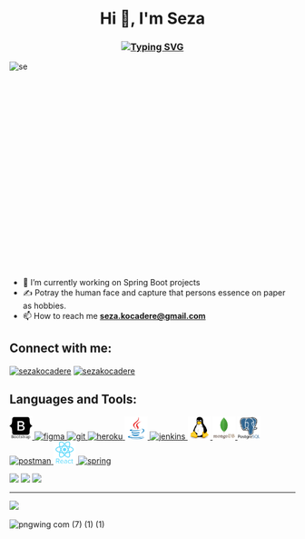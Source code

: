 

<h1 align="center">Hi 👋, I'm Seza</h1>
<h3 align="center"><a href="https://git.io/typing-svg"><img src="https://readme-typing-svg.demolab.com?font=Fira+Code&size=18&pause=1000&color=D25387F0&center=true&vCenter=true&width=435&lines=I'm+a+Computer+Engineer+-+Java+Developer" alt="Typing SVG" /></a></h3>


<p><img align="right" src="https://user-images.githubusercontent.com/38151013/219787124-b1a86fd7-0ee9-4ba3-8253-8d186d765089.gif" width="510" height="380" alt="se" /></p>

- 🔭 I’m currently working on Spring Boot projects
- ✍️ Potray the human face and capture that persons essence on paper as hobbies.
- 📫 How to reach me **seza.kocadere@gmail.com**




<h2 align="left">Connect with me:</h2>
<p align="left">
<a href="https://linkedin.com/in/sezakocadere" target="blank"><img align="center" src="https://raw.githubusercontent.com/rahuldkjain/github-profile-readme-generator/master/src/images/icons/Social/linked-in-alt.svg" alt="sezakocadere" height="30" width="40" /></a>
<a href="https://www.hackerrank.com/sezakocadere" target="blank"><img align="center" src="https://raw.githubusercontent.com/rahuldkjain/github-profile-readme-generator/master/src/images/icons/Social/hackerrank.svg" alt="sezakocadere" height="30" width="40" /></a>
</p>

<h2 align="left">Languages and Tools:</h2>
<p align="left"> <a href="https://getbootstrap.com" target="_blank" rel="noreferrer"> <img src="https://raw.githubusercontent.com/devicons/devicon/master/icons/bootstrap/bootstrap-plain-wordmark.svg" alt="bootstrap" width="40" height="40"/> </a> <a href="https://www.figma.com/" target="_blank" rel="noreferrer"> <img src="https://www.vectorlogo.zone/logos/figma/figma-icon.svg" alt="figma" width="40" height="40"/> </a> <a href="https://git-scm.com/" target="_blank" rel="noreferrer"> <img src="https://www.vectorlogo.zone/logos/git-scm/git-scm-icon.svg" alt="git" width="40" height="40"/> </a> <a href="https://heroku.com" target="_blank" rel="noreferrer"> <img src="https://www.vectorlogo.zone/logos/heroku/heroku-icon.svg" alt="heroku" width="40" height="40"/> </a> <a href="https://www.java.com" target="_blank" rel="noreferrer"> <img src="https://raw.githubusercontent.com/devicons/devicon/master/icons/java/java-original.svg" alt="java" width="40" height="40"/> </a> <a href="https://www.jenkins.io" target="_blank" rel="noreferrer"> <img src="https://www.vectorlogo.zone/logos/jenkins/jenkins-icon.svg" alt="jenkins" width="40" height="40"/> </a> <a href="https://www.linux.org/" target="_blank" rel="noreferrer"> <img src="https://raw.githubusercontent.com/devicons/devicon/master/icons/linux/linux-original.svg" alt="linux" width="40" height="40"/> </a> <a href="https://www.mongodb.com/" target="_blank" rel="noreferrer"> <img src="https://raw.githubusercontent.com/devicons/devicon/master/icons/mongodb/mongodb-original-wordmark.svg" alt="mongodb" width="40" height="40"/> </a> <a href="https://www.postgresql.org" target="_blank" rel="noreferrer"> <img src="https://raw.githubusercontent.com/devicons/devicon/master/icons/postgresql/postgresql-original-wordmark.svg" alt="postgresql" width="40" height="40"/> </a> <a href="https://postman.com" target="_blank" rel="noreferrer"> <img src="https://www.vectorlogo.zone/logos/getpostman/getpostman-icon.svg" alt="postman" width="40" height="40"/> </a> <a href="https://reactjs.org/" target="_blank" rel="noreferrer"> <img src="https://raw.githubusercontent.com/devicons/devicon/master/icons/react/react-original-wordmark.svg" alt="react" width="40" height="40"/> </a> <a href="https://spring.io/" target="_blank" rel="noreferrer"> <img src="https://www.vectorlogo.zone/logos/springio/springio-icon.svg" alt="spring" width="40" height="40"/> </a> </p>




![](https://github-readme-stats.vercel.app/api?username=sezakocadere&theme=dracula&hide_border=false&include_all_commits=true&count_private=false)
![](https://github-readme-streak-stats.herokuapp.com/?user=sezakocadere&theme=dracula&hide_border=false)
![](https://github-readme-stats.vercel.app/api/top-langs/?username=sezakocadere&theme=dracula&hide_border=false&include_all_commits=true&count_private=false&layout=compact)



---
[![](https://visitcount.itsvg.in/api?id=sezakocadere&icon=0&color=0)](https://visitcount.itsvg.in)

<!-- Proudly created with GPRM ( https://gprm.itsvg.in ) -->

![pngwing com (7) (1) (1)](https://user-images.githubusercontent.com/38151013/219854258-622bec35-e810-428f-8178-40b2c6c7e194.png)
